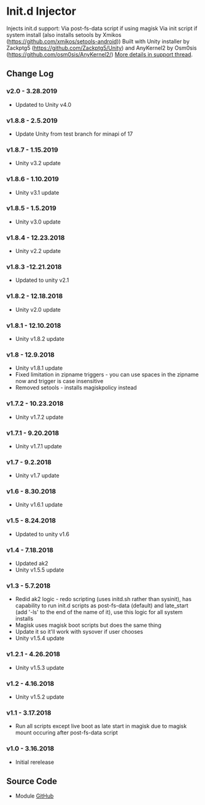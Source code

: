 # Init.d Injector
Injects init.d support:
Via post-fs-data script if using magisk
Via init script if system install (also installs setools by Xmikos (https://github.com/xmikos/setools-android))
Built with Unity installer by Zackptg5 (https://github.com/Zackptg5/Unity) and AnyKernel2 by Osm0sis (https://github.com/osm0sis/AnyKernel2/)
[More details in support thread](https://forum.xda-developers.com/android/software-hacking/mod-universal-init-d-injector-wip-t3692105).

## Change Log
### v2.0 - 3.28.2019
* Updated to Unity v4.0

### v1.8.8 - 2.5.2019
* Update Unity from test branch for minapi of 17

### v1.8.7 - 1.15.2019
* Unity v3.2 update

### v1.8.6 - 1.10.2019
* Unity v3.1 update

### v1.8.5 - 1.5.2019
* Unity v3.0 update

### v1.8.4 - 12.23.2018
* Unity v2.2 update

### v1.8.3 -12.21.2018
* Updated to unity v2.1

### v1.8.2 - 12.18.2018
* Unity v2.0 update

### v1.8.1 - 12.10.2018
* Unity v1.8.2 update

### v1.8 - 12.9.2018
* Unity v1.8.1 update
* Fixed limitation in zipname triggers - you can use spaces in the zipname now and trigger is case insensitive
* Removed setools - installs magiskpolicy instead

### v1.7.2 - 10.23.2018
* Unity v1.7.2 update

### v1.7.1 - 9.20.2018
* Unity v1.7.1 update

### v1.7 - 9.2.2018
* Unity v1.7 update

### v1.6 - 8.30.2018
* Unity v1.6.1 update

### v1.5 - 8.24.2018
* Updated to unity v1.6

### v1.4 - 7.18.2018
* Updated ak2
* Unity v1.5.5 update

### v1.3 - 5.7.2018
* Redid ak2 logic - redo scripting (uses initd.sh rather than sysinit), has capability to run init.d scripts as post-fs-data (default) and late_start (add '-ls' to the end of the name of it), use this logic for all system installs
* Magisk uses magisk boot scripts but does the same thing
* Update it so it'll work with sysover if user chooses
* Unity v1.5.4 update

### v1.2.1 - 4.26.2018
* Unity v1.5.3 update

### v1.2 - 4.16.2018
* Unity v1.5.2 update

### v1.1 - 3.17.2018
* Run all scripts except live boot as late start in magisk due to magisk mount occuring after post-fs-data script

### v1.0 - 3.16.2018
* Initial rerelease

## Source Code
* Module [GitHub](https://github.com/Zackptg5/Init.d-Injector)
